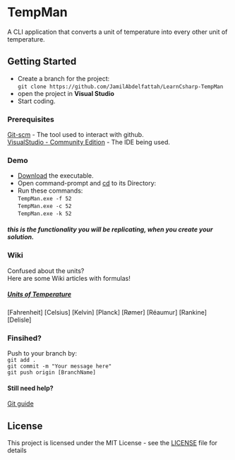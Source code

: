 # TempMan
A CLI application that converts a unit of temperature into every other unit of temperature.

## Getting Started
* Create a branch for the project: <br/>
```git clone https://github.com/JamilAbdelfattah/LearnCsharp-TempMan```
* open the project in **Visual Studio**
* Start coding.

### Prerequisites
[Git-scm](https://git-scm.com/) - The tool used to interact with github. <br/>
[VisualStudio - Community Edition](https://visualstudio.microsoft.com/vs/community/) - The IDE being used.

### Demo
* [Download](https://github.com/JamilAbdelfattah/LearnCsharp-TempMan/blob/master/LICENSE) the executable.
* Open command-prompt and [cd](https://docs.microsoft.com/en-us/windows-server/administration/windows-commands/cd) to its Directory:<br/>
* Run these commands: <br/>
```TempMan.exe -f 52```<br/>
```TempMan.exe -c 52```<br/>
```TempMan.exe -k 52```<br/>
##### this is the functionality you will be replicating, when you create your solution.

### Wiki
Confused about the units?<br/>
Here are some Wiki articles with formulas!<br/>
##### [Units of Temperature](https://en.wikipedia.org/wiki/Category:Units_of_temperature)<br/>
[Fahrenheit]
[Celsius]
[Kelvin]
[Planck]
[Rømer]
[Réaumur]
[Rankine]
[Delisle]

### Finsihed?
Push to your branch by:<br/>
```git add .```<br/>
```git commit -m "Your message here"```<br/>
```git push origin [BranchName]```<br/>
#### Still need help?
[Git guide](http://rogerdudler.github.io/git-guide/)

## License
This project is licensed under the MIT License - see the [LICENSE](https://github.com/JamilAbdelfattah/LearnCsharp-TempMan/blob/master/LICENSE) file for details
